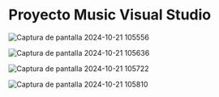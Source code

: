 # Proyecto Music Visual Studio 

![Captura de pantalla 2024-10-21 105556](https://github.com/user-attachments/assets/ad25afaa-3413-49e8-9ba1-fa9445d2677e)


![Captura de pantalla 2024-10-21 105636](https://github.com/user-attachments/assets/5b05c3ca-a967-4b30-87cf-a6d741e9f11b)


![Captura de pantalla 2024-10-21 105722](https://github.com/user-attachments/assets/94b2537b-9b97-4a68-a977-9809f7637ebf)


![Captura de pantalla 2024-10-21 105810](https://github.com/user-attachments/assets/18b21448-5423-4783-be2c-b75e78bc4c7d)
